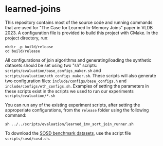 # learned-joins

This repository contains most of the source code and running commands that are used for "The Case for Learned In-Memory Joins" paper in VLDB 2023. A configuration file is provided to build this project with CMake. In the project directory, run:

```
mkdir -p build/release
cd build/release
```

All configurations of join algorithms and generating/loading the synthetic datasets should be set using two "sh" scripts: `scripts/evaluation/base_configs_maker.sh` and `scripts/evaluation/eth_configs_maker.sh`. These scripts will also generate two configuration files: `include/configs/base_configs.h` and `include/configs/eth_configs.sh`. Examples of setting the parameters in these scripts exist in the scripts we used to run our experiments `scripts/evaluation/*.sh`

You can run any of the existing experiment scripts, after setting the approperiate configurations, from the `release` folder using the following command:

```
sh ../../scripts/evaluation/learned_imv_sort_join_runner.sh 
```


To download the [SOSD benchmark datasets](https://github.com/learnedsystems/SOSD), use the script file `scripts/sosd/sosd.sh`. 


